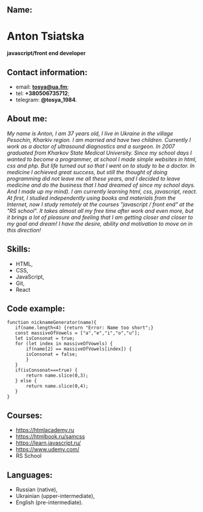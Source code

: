 ## Name:
#  Anton Tsiatska
#### javascript/front end developer
## Contact information:
* email: **tosya@ua.fm**;
* tel: **+380506735712**;
* telegram: **@tosya_1984**.
## About me:
*My name is Anton, I am 37 years old, I live in Ukraine in the village Pesochin, Kharkiv region. I am married and have two children. Currently I work as a doctor of ultrasound diagnostics and a surgeon. In 2007 graduated from Kharkov State Medical University. Since my school days I wanted to become a programmer, at school I made simple websites in html, css and php. But life turned out so that I went on to study to be a doctor. In medicine I achieved great success, but still the thought of doing programming did not leave me all these years, and I decided to leave medicine and do the business that I had dreamed of since my school days. And I made up my mind). I am currently learning html, css, javascript, react. At first, I studied independently using books and materials from the Internet, now I study remotely at the courses "javascript / front end" at the "RS school". It takes almost all my free time after work and even more, but it brings a lot of pleasure and  feeling that I am getting closer and closer to my goal and dream! I have the desire, ability and motivation to move on in this direction!*
## Skills:
* HTML,
* CSS,
* JavaScript,
* Git,
* React
## Code example:
```
function nicknameGenerator(name){
   if(name.length<4) {return "Error: Name too short";}
   const massiveOfVowels = ["a","e","i","o","u"];
   let isConsonat = true;
   for (let index in massiveOfVowels) {
       if(name[2] == massiveOfVowels[index]) {
       isConsonat = false;
       }
   }
   if(isConsonat===true) {
       return name.slice(0,3);
   } else {
       return name.slice(0,4);
   }
}
```
## Courses:
* https://htmlacademy.ru
* https://htmlbook.ru/samcss
* https://learn.javascript.ru/
* https://www.udemy.com/
* RS School
## Languages:
* Russian (native),
* Ukrainian (upper-intermediate),
* English (pre-intermediate).
